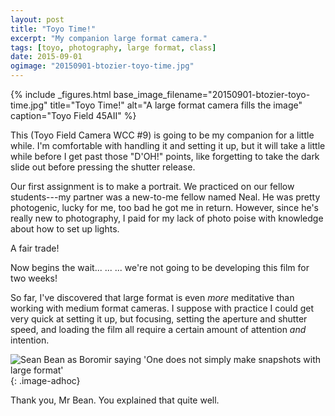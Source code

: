 ```yaml
---
layout: post
title: "Toyo Time!"
excerpt: "My companion large format camera."
tags: [toyo, photography, large format, class]
date: 2015-09-01
ogimage: "20150901-btozier-toyo-time.jpg"
---
```


{% include _figures.html
  base_image_filename="20150901-btozier-toyo-time.jpg"
  title="Toyo Time!"
  alt="A large format camera fills the image"
  caption="Toyo Field 45AII"
%}

This (Toyo Field Camera WCC #9) is going to be my companion for a little while. I'm comfortable with handling it and setting it up, but it will take a little while before I get past those "D'OH!" points, like forgetting to take the dark slide out before pressing the shutter release.

Our first assignment is to make a portrait. We practiced on our fellow students---my partner was a new-to-me fellow named Neal. He was pretty photogenic, lucky for me, too bad he got me in return. However, since he's really new to photography, I paid for my lack of photo poise with knowledge about how to set up lights.

A fair trade!

Now begins the wait... ... ... we're not going to be developing this film for two weeks!

So far, I've discovered that large format is even *more* meditative than working with medium format cameras. I suppose with practice I could get very quick at setting it up, but focusing, setting the aperture and shutter speed, and loading the film all require a certain amount of attention *and* intention.

![](/images/adhoc/2015-09-01-simply.jpg "Sean Bean as Boromir saying 'One does not simply make snapshots with large format'")
{: .image-adhoc}

Thank you, Mr Bean. You explained that quite well.
